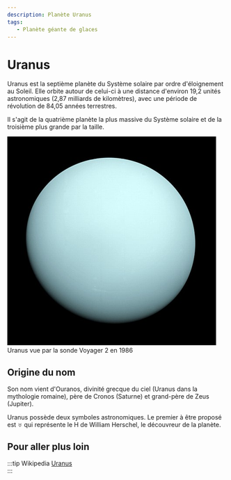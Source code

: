 ```yaml
---
description: Planète Uranus
tags:
   - Planète géante de glaces
---
```


# Uranus

Uranus est la septième planète du Système solaire par ordre d'éloignement au Soleil. Elle orbite autour de celui-ci à une distance d'environ 19,2 unités astronomiques (2,87 milliards de kilomètres), avec une période de révolution de 84,05 années terrestres. 

Il s'agit de la quatrième planète la plus massive du Système solaire et de la troisième plus grande par la taille. 

![](../../files/Uranus.jpg)  
Uranus vue par la sonde Voyager 2 en 1986 

## Origine du nom

Son nom vient d'Ouranos, divinité grecque du ciel (Uranus dans la mythologie romaine), père de Cronos (Saturne) et grand-père de Zeus (Jupiter). 

Uranus possède deux symboles astronomiques. Le premier à être proposé est ♅ qui représente le H de William Herschel, le découvreur de la planète.

## Pour aller plus loin

:::tip Wikipedia
[Uranus](https://fr.wikipedia.org/wiki/Uranus_(planète))  
:::


